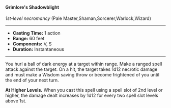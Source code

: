 #### Grimlore's Shadowblight
*1st-level necromancy* (Pale Master,Shaman,Sorcerer,Warlock,Wizard)
___
- **Casting Time:** 1 action
- **Range:** 60 feet
- **Components:** V, S
- **Duration:** Instantaneous
---
You hurl a ball of dark energy at a target within range. Make a ranged spell attack against the target. On a hit, the target takes 1d12 necrotic damage and must make a Wisdom saving throw or become frightened of you until the end of your next turn.

**At Higher Levels.** When you cast this spell using a spell slot of 2nd level or higher, the damage dealt increases by 1d12 for every two spell slot levels above 1st.
